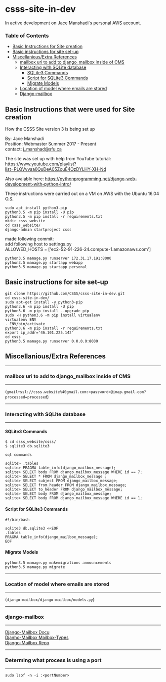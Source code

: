 # csss-site-in-dev

In active development on Jace Manshadi's personal AWS account.
### Table of Contents
 - [Basic Instructions for Site creation](#basic-instructions-that-were-used-for-site-creation)
 - [Basic instructions for site set-up](#basic-instructions-for-site-set-up)
 - [Miscellanious/Extra References](#miscellaniousextra-references)
    - [mailbox uri to add to django_mailbox inside of CMS](#mailbox-uri-to-add-to-django_mailbox-inside-of-cms)
    - [Interacting with SQLite database](#interacting-with-sqlite-database)
        - [SQLite3 Commands](#sqlite3-commands)
        - [Script for SQLite3 Commands](#script-for-sqlite3-commands)
        - [Migrate Models](#migrate-models)
    - [Location of model where emails are stored](#location-of-model-where-emails-are-stored)
    - [Django-mailbox](#django-mailbox)

## Basic Instructions that were used for Site creation

How the CSSS Site version 3 is being set up   
  
By: Jace Manshadi  
Position: Webmaster Summer 2017 - Present  
contact: j_manshad@sfu.ca  
  
The site was set up with help from YouTube tutorial: https://www.youtube.com/playlist?list=PLQVvvaa0QuDeA05ZouE4OzDYLHY-XH-Nd   
  
Also avaiable here: https://pythonprogramming.net/django-web-development-with-python-intro/  
  
These instructions were carried out on a VM on AWS with the Ubuntu 16.04 O.S.  
  
```shell
sudo apt install python3-pip  
python3.5 -m pip install -U pip  
python3.5 -m pip install -r requirements.txt  
mkdir csss_website  
cd csss_website/  
django-admin startproject csss  
```
made following commit:  
add following host to settings.py  
        ALLOWED_HOSTS = ['ec2-52-91-226-24.compute-1.amazonaws.com']  
```shell
python3.5 manage.py runserver 172.31.17.191:8000  
python3.5 manage.py startapp webapp  
python3.5 manage.py startapp personal  
```
## Basic instructions for site set-up
```shell
git clone https://github.com/CSSS/csss-site-in-dev.git
cd csss-site-in-dev/
sudo apt-get install -y python3-pip
python3.6 -m pip install -U pip
python3.6 -m pip install --upgrade pip
sudo -H python3.6 -m pip install virtualenv
virtualenv ENV
. ENV/bin/activate
python3.6 -m pip install -r requirements.txt
export ip_addr='46.101.225.142'
cd csss
python3.5 manage.py runserver 0.0.0.0:8000
```

## Miscellanious/Extra References

***************************************
### mailbox uri to add to django_mailbox inside of CMS
***************************************

(`gmail+ssl://csss.website%40gmail.com:<password>@imap.gmail.com?processed=processed`)

***************************************
### Interacting with SQLite database
***************************************

#### SQLite3 Commands

```shell
$ cd csss_website/csss/
$ sqlite3 db.sqlite3

sql commands

sqlite> .tables
sqlite> PRAGMA table_info(django_mailbox_message);
sqlite> SELECT body FROM django_mailbox_message WHERE id == 7;
sqlite> SELECT * FROM django_mailbox_message ;
sqlite> SELECT subject FROM django_mailbox_message;
sqlite> SELECT from_header FROM django_mailbox_message;
sqlite> SELECT to_header FROM django_mailbox_message;
sqlite> SELECT body FROM django_mailbox_message;
sqlite> SELECT body FROM django_mailbox_message WHERE id == 1;
```

#### Script for SQLite3 Commands

```shell
#!/bin/bash

sqlite3 db.sqlite3 <<EOF
.tables
PRAGMA table_info(django_mailbox_message);
EOF
```

#### Migrate Models

```shell
python3.5 manage.py makemigrations announcements
python3.5 manage.py migrate
```

*************************************************
### Location of model where emails are stored
*************************************************
(`django-mailbox/django-mailbox/models.py`)

*******************
### django-mailbox
*******************
[Django-Mailbox Docu](http://django-mailbox.readthedocs.io/en/latest/)  
[Djanho-Mailbox Mailbox-Types](http://django-mailbox.readthedocs.io/en/latest/topics/mailbox_types.html)  
[Django-Mailbox Repo](https://github.com/coddingtonbear/django-mailbox)  
  
******************
### Determing what process is using a port
******************
```shell
sudo lsof -n -i :<portNumber>
```
